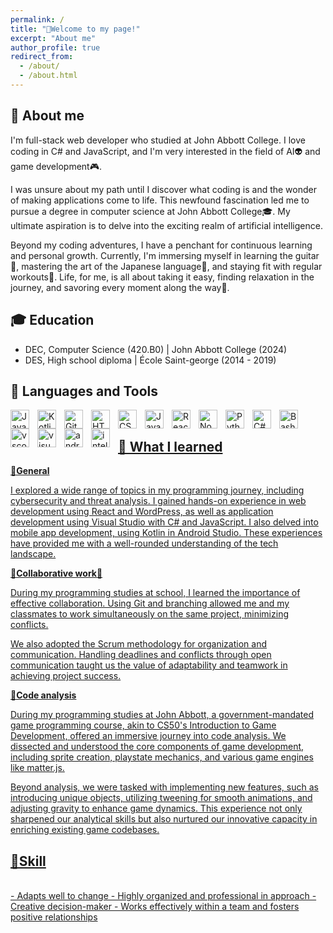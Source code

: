 ```yaml
---
permalink: /
title: "🍹Welcome to my page!"
excerpt: "About me"
author_profile: true
redirect_from: 
  - /about/
  - /about.html
---
```

## 🍂 About me
I'm full-stack web developer who studied at John Abbott College. I love coding in C# and JavaScript, and I'm very interested in the field of AI👽 and game development🎮.

I was unsure about my path until I discover what coding is and the wonder of making applications come to life. This newfound fascination led me to pursue a degree in computer science at John Abbott College🎓. My ultimate aspiration is to delve into the exciting realm of artificial intelligence.

Beyond my coding adventures, I have a penchant for continuous learning and personal growth. Currently, I'm immersing myself in learning the guitar🎸, mastering the art of the Japanese language🗾, and staying fit with regular workouts💪. Life, for me, is all about taking it easy, finding relaxation in the journey, and savoring every moment along the way🚩.

## 🎓 Education
- DEC, Computer Science (420.B0) | John Abbott College (2024)								       		
- DES, High school diploma	     | École Saint-george (2014 - 2019)	 			        	

## 🧰 Languages and Tools

<a href="https://www.java.com/en/"><img align="left" alt="Java" width="30px" style="padding-right:10px;" src="https://cdn.jsdelivr.net/gh/devicons/devicon/icons/java/java-original.svg"/>
<a href="https://kotlinlang.org/"><img align="left" alt="Kotlin" width="30px" style="padding-right:10px;" src="https://cdn.jsdelivr.net/gh/devicons/devicon/icons/kotlin/kotlin-original.svg" />
<a href="https://git-scm.com/"><img align="left" alt="Git" width="30px" style="padding-right:10px;" src="https://cdn.jsdelivr.net/gh/devicons/devicon/icons/git/git-original.svg" />
<a href="https://developer.mozilla.org/en-US/docs/Web/HTML"><img align="left" alt="HTML" width="30px" style="padding-right:10px;" src="https://cdn.jsdelivr.net/gh/devicons/devicon/icons/html5/html5-plain.svg" />
<a href="https://developer.mozilla.org/en-US/docs/Web/CSS"><img align="left" alt="CSS" width="30px" style="padding-right:10px;" src="https://cdn.jsdelivr.net/gh/devicons/devicon/icons/css3/css3-plain.svg" />
<a href="https://www.javascript.com/"><img align="left" alt="JavaScript" width="30px" style="padding-right:10px;" src="https://cdn.jsdelivr.net/gh/devicons/devicon/icons/javascript/javascript-plain.svg" />
<a href="https://react.dev/"><img align="left" alt="React" width="30px" style="padding-right:10px;" src="https://cdn.jsdelivr.net/gh/devicons/devicon/icons/react/react-original.svg" />
<a href="https://nodejs.org/en"><img align="left" alt="NodeJS" width="30px" style="padding-right:10px;" src="https://cdn.jsdelivr.net/gh/devicons/devicon/icons/nodejs/nodejs-original.svg" />
<a href="https://www.python.org/"><img align="left" alt="Python" width="30px" style="padding-right:10px;" src="https://cdn.jsdelivr.net/gh/devicons/devicon/icons/python/python-plain.svg" />
<a href="https://learn.microsoft.com/en-us/dotnet/csharp/"><img align="left" alt="C#" width="30px" style="padding-right:10px;" src="https://cdn.jsdelivr.net/gh/devicons/devicon/icons/csharp/csharp-line.svg" />
<a href="https://www.gnu.org/software/bash/"><img align="left" alt="Bash" width="30px" style="padding-right:10px;" src="https://cdn.jsdelivr.net/gh/devicons/devicon/icons/bash/bash-original.svg" />
<a href="https://code.visualstudio.com/"><img align="left" alt="vscode" width="30px" style="padding-right:10px;" src="https://cdn.jsdelivr.net/gh/devicons/devicon/icons/vscode/vscode-original.svg" />
<a href="https://visualstudio.microsoft.com/"><img align="left" alt="visualstudio" width="30px" style="padding-right:10px;" src="https://cdn.jsdelivr.net/gh/devicons/devicon/icons/visualstudio/visualstudio-plain.svg" />
<a href="https://developer.android.com/"><img align="left" alt="androidstudio" width="30px" style="padding-right:10px;" src="https://cdn.jsdelivr.net/gh/devicons/devicon/icons/androidstudio/androidstudio-original.svg" />
<a href="https://www.jetbrains.com/idea/"><img align="left" alt="intellij" width="30px" style="padding-right:10px;" src="https://cdn.jsdelivr.net/gh/devicons/devicon/icons/intellij/intellij-original.svg" />
<br />

## 📖 What I learned
**📜General**
<br>

I explored a wide range of topics in my programming journey, including cybersecurity and threat analysis.
I gained hands-on experience in web development using React and WordPress, as well as application development using Visual Studio with C# and JavaScript.
I also delved into mobile app development, using Kotlin in Android Studio. These experiences have provided me with a well-rounded understanding of the tech landscape.


**👥Collaborative work👥**
<br>

During my programming studies at school, I learned the importance of effective collaboration. Using Git and branching allowed me and my classmates to work simultaneously on the same project, minimizing conflicts.

We also adopted the Scrum methodology for organization and communication. Handling deadlines and conflicts through open communication taught us the value of adaptability and teamwork in achieving project success.


**🔎Code analysis**
<br>

During my programming studies at John Abbott, a government-mandated game programming course, akin to CS50's Introduction to Game Development, offered an immersive journey into code analysis. We dissected and understood the core components of game development, including sprite creation, playstate mechanics, and various game engines like matter.js.

Beyond analysis, we were tasked with implementing new features, such as introducing unique objects, utilizing tweening for smooth animations, and adjusting gravity to enhance game dynamics. This experience not only sharpened our analytical skills but also nurtured our innovative capacity in enriching existing game codebases.

## 🔧Skill
<br>
- Adapts well to change
- Highly organized and professional in approach
- Creative decision-maker
- Works effectively within a team and fosters positive relationships

